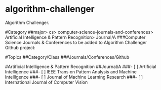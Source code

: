 # algorithm-challenger
Algorithm Challenger.

#Category
##major> cs> computer-science-journals-and-conferences> Artificial Intelligence & Pattern Recognition> Journal/A
###Computer Science Journals & Conferences to be added to Algorithm Challenger Github project:

#Topics
##Category/Class
###Journals/Conferences/Github

#Artificial Intelligence & Pattern Recognition
##Journal/A
###- [ ] Artificial Intelligence
###- [ ] IEEE Trans on Pattern Analysis and Machine Intelligence
###- [ ] Journal of Machine Learning Research
###- [ ] International Journal of Computer Vision

